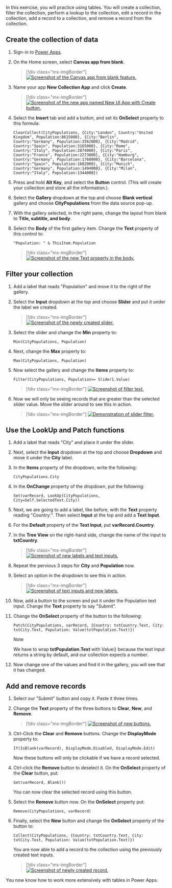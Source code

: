In this exercise, you will practice using tables. You will create a collection, filter the collection, perform a lookup to the collection, edit a record in the collection, add a record to a collection, and remove a record from the collection.


## Create the collection of data

1. Sign-in to [Power Apps](https://make.powerapps.com/?azure-portal=true).

1. On the Home screen, select **Canvas app from blank**.

	> [!div class="mx-imgBorder"]
	> [![Screenshot of the Canvas app from blank feature.](../media/canvas-app-blank.png)](../media/canvas-app-blank.png#lightbox)

1. Name your app **New Collection App** and click **Create**.

	> [!div class="mx-imgBorder"]
	> [![Screenshot of the new app named New UI App with Create button.](../media/new-app.png)](../media/new-app.png#lightbox)

1. Select the **Insert** tab and add a button, and set its **OnSelect** property to this formula:

	```powerappsfl
	ClearCollect(CityPopulations, {City:"London", Country:"United Kingdom", Population:8615000}, {City:"Berlin",
	Country:"Germany", Population:3562000}, {City:"Madrid",
	Country:"Spain", Population:3165000}, {City:"Rome",
	Country:"Italy", Population:2874000}, {City:"Paris",
	Country:"France", Population:2273000}, {City:"Hamburg",
	Country:"Germany", Population:1760000}, {City:"Barcelona",
	Country:"Spain", Population:1602000}, {City:"Munich",
	Country:"Germany", Population:1494000}, {City:"Milan",
	Country:"Italy", Population:1344000})
	```

1.  Press and hold **Alt Key**, and select the **Button** control. (This will create your collection and store all the information.).

1.  Select the **Gallery** dropdown at the top and choose **Blank vertical** gallery and choose **CityPopulations** from the data source pop-up.

1.  With the gallery selected, in the right pane, change the layout from blank to **Title, subtitle, and body**.

1.  Select the **Body** of the first gallery item. Change the **Text** property of this control to: 

	```powerappsfl
	"Population: " & ThisItem.Population
	```

	> [!div class="mx-imgBorder"]
	> [![Screenshot of the new Text property in the body.](../media/text-property.png)](../media/text-property.png#lightbox)

## Filter your collection

1. Add a label that reads "Population" and move it to the right of the gallery.

1. Select the **Input** dropdown at the top and choose **Slider** and put it under the label we created.

	> [!div class="mx-imgBorder"]
	> [![Screenshot of the newly created slider.](../media/slider.png)](../media/slider.png#lightbox)

1. Select the slider and change the **Min** property to: 

	```powerappsfl
	Min(CityPopulations, Population)
	```

1. Next, change the **Max** property to:

	```powerappsfl
	Max(CityPopulations, Population)
	```

1. Now select the gallery and change the **Items** property to: 

	```powerappsfl
	Filter(CityPopulations, Population>= Slider1.Value)
	```
	> [!div class="mx-imgBorder"]
	> [![Screenshot of filter text.](../media/filter-text.png)](../media/filter-text.png#lightbox)

1. Now we will only be seeing records that are greater than the selected slider value. Move the slider around to see this in action. 

	> [!div class="mx-imgBorder"]
	> [![Demonstration of slider filter.](../media/slider-filter.gif)](../media/slider-filter.gif#lightbox)

## Use the LookUp and Patch functions

1. Add a label that reads "City" and place it under the slider.

1. Next, select the **Input** dropdown at the top and choose **Dropdown** and move it under the **City** label.

1. In the **Items** property of the dropdown, write the following:
	
	```powerappsfl
	CityPopulations.City
	```

1. In the **OnChange** property of the dropdown, put the following:
	
	```powerappsfl
	Set(varRecord, LookUp(CityPopulations, City=Self.SelectedText.City))
	```

1. Next, we are going to add a label, like before, with the **Text** property reading "Country:". Then select **Input** at the top and add a **Text Input**. 

1. For the **Default** property of the **Text Input**, put **varRecord.Country**.

1. In the **Tree View** on the right-hand side, change the name of the input to **txtCountry**.
	
	> [!div class="mx-imgBorder"]
	> [![Screenshot of new labels and text inputs.](../media/labels.png)](../media/labels.png#lightbox)

1. Repeat the pervious 3 steps for **City** and **Population** now.

1. Select an option in the dropdown to see this in action.
	
	> [!div class="mx-imgBorder"]
	> [![Screenshot of text inputs and new labels.](../media/text-inputs.png)](../media/text-inputs.png#lightbox)

1. Now, add a button to the screen and put it under the Population text input. Change the **Text** property to say "Submit".

1. Change the **OnSelect** property of the button to the following:
	
	```powerappsfl
	Patch(CityPopulations, varRecord, {Country: txtCountry.Text, City: txtCity.Text, Population: Value(txtPopulation.Text)})
	```

	> [!NOTE]
	> We have to wrap **txtPopulation.Text** with Value() because the text input returns a string by default, and our collection expects a number.

1. Now change one of the values and find it in the gallery, you will see that it has changed. 

## Add and remove records

1. Select our "Submit" button and copy it. Paste it three times. 

1. Change the **Text** property of the three buttons to **Clear**, **New**, and **Remove**. 
	
	> [!div class="mx-imgBorder"]
	> [![Screenshot of new buttons.](../media/buttons.png)](../media/buttons.png#lightbox)

1. Ctrl-Click the **Clear** and **Remove** buttons. Change the **DisplayMode** property to: 
	
	```powerappsfl
	If(IsBlank(varRecord), DisplayMode.Disabled, DisplayMode.Edit)
	``` 

	Now these buttons will only be clickable if we have a record selected.

1. Ctrl-click the **Remove** button to deselect it. On the **OnSelect** property of the **Clear** button, put: 
	
	```powerappsfl
	Set(varRecord, Blank())
	```

	You can now clear the selected record using this button.

1. Select the **Remove** button now. On the **OnSelect** property put:
	
	```powerappsfl
	Remove(CityPopulations, varRecord)
	```

1. Finally, select the **New** button and change the **OnSelect** property of the button to: 
	
	```powerappsfl
	Collect(CityPopulations, {Country: txtCountry.Text, City: txtCity.Text, Population: Value(txtPopulation.Text)})
	```

	You are now able to add a record to the collection using the previously created text inputs.

	> [!div class="mx-imgBorder"]
	> [![Screenshot of newly created record.](../media/new-record.png)](../media/new-record.png#lightbox)

You now know how to work more extensively with tables in Power Apps.
